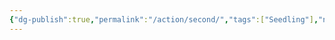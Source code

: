 ```yaml
---
{"dg-publish":true,"permalink":"/action/second/","tags":["Seedling"],"noteIcon":"3","created":"2025-04-14T10:22:48.000+02:00","updated":"2025-04-20T09:03:20.707+02:00"}
---
```


